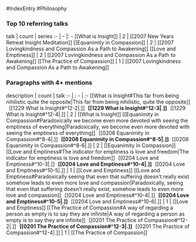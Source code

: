 #IndexEntry #Philosophy

### Top 10 referring talks
talk | count | series
:- | - |: -
[[What is Insight]] | 2 | [[2007 New Years Retreat Insight Meditation]]
[[Equanimity in Compassion]] | 2 | [[2007 Lovingkindness and Compassion As a Path to Awakening]]
[[Love and Emptiness]] | 2 | [[2007 Lovingkindness and Compassion As a Path to Awakening]]
[[The Practice of Compassion]] | 1 | [[2007 Lovingkindness and Compassion As a Path to Awakening]]

### Paragraphs with 4+ mentions
description | count | talk
:- | : - | :-
[[What is Insight#This far from being nihilistic quite the opposite\|This far from being nihilistic, quite the opposite]] &nbsp;&nbsp;[[1229 What is Insight#^12-2\|.]] &nbsp; **[[1229 What is Insight#^12-3\|.]]** &nbsp; [[1229 What is Insight#^12-4\|.]] | 2 | [[What is Insight]]
[[Equanimity in Compassion#Paradoxically we become even more devoted with seeing the emptiness of everything\|Paradoxically, we become even more devoted with seeing the emptiness of everything]] &nbsp;&nbsp;[[0208 Equanimity in Compassion#^8-4\|.]] &nbsp; **[[0208 Equanimity in Compassion#^8-5\|.]]** &nbsp; [[0208 Equanimity in Compassion#^8-6\|.]] | 2 | [[Equanimity in Compassion]]
[[Love and Emptiness#The indicator for emptiness is love and freedom\|The indicator for emptiness is love and freedom]] &nbsp;&nbsp;[[0204 Love and Emptiness#^10-3\|.]] &nbsp; **[[0204 Love and Emptiness#^10-4\|.]]** &nbsp; [[0204 Love and Emptiness#^10-5\|.]] | 1 | [[Love and Emptiness]]
[[Love and Emptiness#Paradoxically seeing that even that suffering doesn't really exist somehow leads to even more love and compassion\|Paradoxically, seeing that even that suffering doesn't really exist, somehow leads to even more love and compassion]] &nbsp;&nbsp;[[0204 Love and Emptiness#^10-4\|.]] &nbsp; **[[0204 Love and Emptiness#^10-5\|.]]** &nbsp; [[0204 Love and Emptiness#^10-6\|.]] | 1 | [[Love and Emptiness]]
[[The Practice of Compassion#A way of regarding a person as empty is to say they are infinite\|A way of regarding a person as empty is to say they are infinite]] &nbsp;&nbsp;[[0201 The Practice of Compassion#^12-2\|.]] &nbsp; **[[0201 The Practice of Compassion#^12-3\|.]]** &nbsp; [[0201 The Practice of Compassion#^12-4\|.]] | 1 | [[The Practice of Compassion]]

